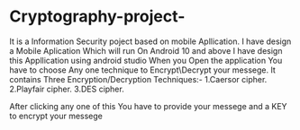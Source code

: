 # Cryptography-project-
It is a Information Security poject based on mobile Apllication.
I have design a Mobile Aplication Which will run On Android 10 and above
I have design this Appllication using android studio 
When you Open the application You have to choose Any one technique to Encrypt\Decrypt your messege.
It contains Three Encryption/Decryption Techniques:-
  1.Caersor cipher.
  2.Playfair cipher.
  3.DES cipher.
  
After clicking any one of this You have to provide your messege and a KEY to encrypt your messege
  
 
